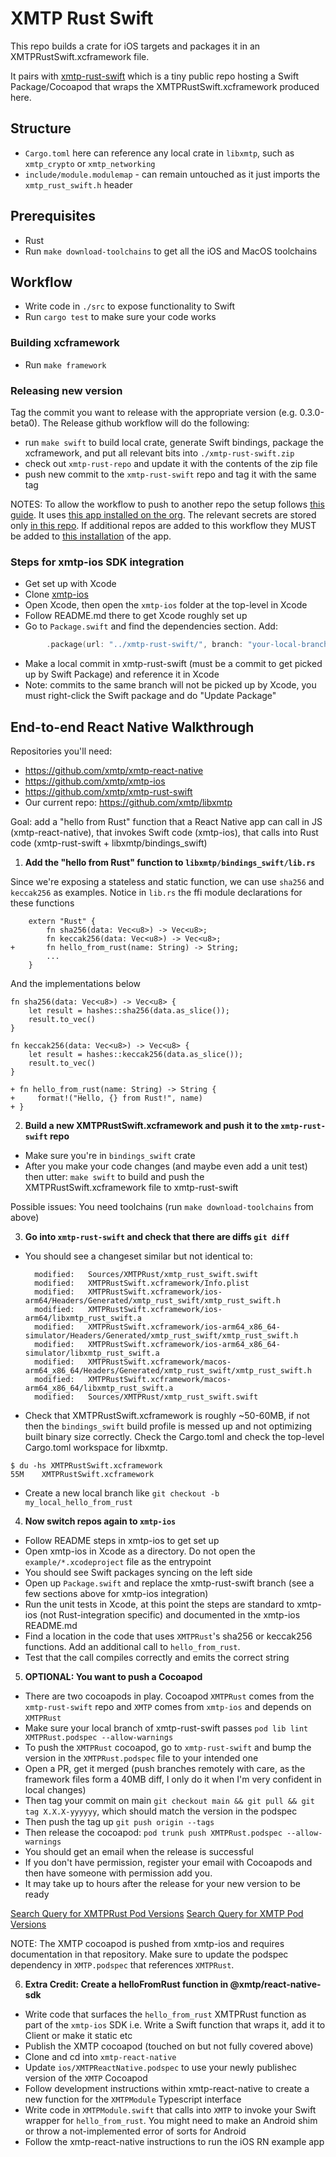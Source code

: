 # XMTP Rust Swift

This repo builds a crate for iOS targets and packages it in an XMTPRustSwift.xcframework file.

It pairs with [xmtp-rust-swift](https://github.com/xmtp/xmtp-rust-swift) which is a tiny public repo hosting a Swift Package/Cocoapod that wraps the XMTPRustSwift.xcframework produced here.

## Structure

- `Cargo.toml` here can reference any local crate in `libxmtp`, such as `xmtp_crypto` or `xmtp_networking`
- `include/module.modulemap` - can remain untouched as it just imports the `xmtp_rust_swift.h` header

## Prerequisites

- Rust
- Run `make download-toolchains` to get all the iOS and MacOS toolchains

## Workflow

- Write code in `./src` to expose functionality to Swift
- Run `cargo test` to make sure your code works

### Building xcframework

- Run `make framework`

### Releasing new version

Tag the commit you want to release with the appropriate version (e.g. 0.3.0-beta0).
The Release github workflow will do the following:

- run `make swift` to build local crate, generate Swift bindings, package the xcframework,
  and put all relevant bits into `./xmtp-rust-swift.zip`
- check out `xmtp-rust-repo` and update it with the contents of the zip file
- push new commit to the `xmtp-rust-swift` repo and tag it with the same tag

NOTES: To allow the workflow to push to another repo the setup follows [this guide](https://docs.github.com/en/apps/creating-github-apps/authenticating-with-a-github-app/making-authenticated-api-requests-with-a-github-app-in-a-github-actions-workflow#authenticating-with-a-github-app). It uses [this app installed on the org](https://github.com/organizations/xmtp/settings/apps/libxmtp-release). The relevant secrets are stored only [in this repo](https://github.com/xmtp/libxmtp/settings/secrets/actions). If additional repos are added to this workflow they MUST be added to [this installation](https://github.com/organizations/xmtp/settings/installations/39118494) of the app.

### Steps for xmtp-ios SDK integration

- Get set up with Xcode
- Clone [xmtp-ios](https://github.com/xmtp/xmtp-ios)
- Open Xcode, then open the `xmtp-ios` folder at the top-level in Xcode
- Follow README.md there to get Xcode roughly set up
- Go to `Package.swift` and find the dependencies section. Add:

```swift
        .package(url: "../xmtp-rust-swift/", branch: "your-local-branch")
```

- Make a local commit in xmtp-rust-swift (must be a commit to get picked up by Swift Package) and reference it in Xcode
- Note: commits to the same branch will not be picked up by Xcode, you must right-click the Swift package and do "Update Package"

## End-to-end React Native Walkthrough

Repositories you'll need:
- https://github.com/xmtp/xmtp-react-native
- https://github.com/xmtp/xmtp-ios
- https://github.com/xmtp/xmtp-rust-swift
- Our current repo: https://github.com/xmtp/libxmtp

Goal: add a "hello from Rust" function that a React Native app can call in JS (xmtp-react-native), that invokes Swift code (xmtp-ios), that calls into Rust code (xmtp-rust-swift + libxmtp/bindings_swift)

1. **Add the "hello from Rust" function to `libxmtp/bindings_swift/lib.rs`**

Since we're exposing a stateless and static function, we can use `sha256` and `keccak256` as examples. Notice in `lib.rs` the ffi module declarations for these functions
```
    extern "Rust" {
        fn sha256(data: Vec<u8>) -> Vec<u8>;
        fn keccak256(data: Vec<u8>) -> Vec<u8>;
+       fn hello_from_rust(name: String) -> String;
        ...
    }
```

And the implementations below
```
fn sha256(data: Vec<u8>) -> Vec<u8> {
    let result = hashes::sha256(data.as_slice());
    result.to_vec()
}

fn keccak256(data: Vec<u8>) -> Vec<u8> {
    let result = hashes::keccak256(data.as_slice());
    result.to_vec()
}

+ fn hello_from_rust(name: String) -> String {
+     format!("Hello, {} from Rust!", name)
+ }
```

2. **Build a new XMTPRustSwift.xcframework and push it to the `xmtp-rust-swift` repo**
- Make sure you're in `bindings_swift` crate
- After you make your code changes (and maybe even add a unit test) then utter: `make swift` to build and push the XMTPRustSwift.xcframework file to xmtp-rust-swift

Possible issues: You need toolchains (run `make download-toolchains` from above)

3. **Go into `xmtp-rust-swift` and check that there are diffs `git diff`**
- You should see a changeset similar but not identical to:
  ```
    modified:   Sources/XMTPRust/xmtp_rust_swift.swift
    modified:   XMTPRustSwift.xcframework/Info.plist
    modified:   XMTPRustSwift.xcframework/ios-arm64/Headers/Generated/xmtp_rust_swift/xmtp_rust_swift.h
    modified:   XMTPRustSwift.xcframework/ios-arm64/libxmtp_rust_swift.a
    modified:   XMTPRustSwift.xcframework/ios-arm64_x86_64-simulator/Headers/Generated/xmtp_rust_swift/xmtp_rust_swift.h
    modified:   XMTPRustSwift.xcframework/ios-arm64_x86_64-simulator/libxmtp_rust_swift.a
    modified:   XMTPRustSwift.xcframework/macos-arm64_x86_64/Headers/Generated/xmtp_rust_swift/xmtp_rust_swift.h
    modified:   XMTPRustSwift.xcframework/macos-arm64_x86_64/libxmtp_rust_swift.a
    modified:   Sources/XMTPRust/xmtp_rust_swift.swift
  ```
- Check that XMTPRustSwift.xcframework is roughly ~50-60MB, if not then the `bindings_swift` build profile is messed up and not optimizing built binary size correctly. Check the Cargo.toml and check the top-level Cargo.toml workspace for libxmtp.
```
$ du -hs XMTPRustSwift.xcframework
55M    XMTPRustSwift.xcframework
```
- Create a new local branch like `git checkout -b my_local_hello_from_rust`

4. **Now switch repos again to `xmtp-ios`**
- Follow README steps in xmtp-ios to get set up
- Open xmtp-ios in Xcode as a directory. Do not open the `example/*.xcodeproject` file as the entrypoint
- You should see Swift packages syncing on the left side
- Open up `Package.swift` and replace the xmtp-rust-swift branch (see a few sections above for xmtp-ios integration)
- Run the unit tests in Xcode, at this point the steps are standard to xmtp-ios (not Rust-integration specific) and documented in the xmtp-ios README.md
- Find a location in the code that uses `XMTPRust`'s sha256 or keccak256 functions. Add an additional call to `hello_from_rust`.
- Test that the call compiles correctly and emits the correct string

5. **OPTIONAL: You want to push a Cocoapod**
- There are two cocoapods in play. Cocoapod `XMTPRust` comes from the `xmtp-rust-swift` repo and `XMTP` comes from `xmtp-ios` and depends on `XMTPRust`
- Make sure your local branch of xmtp-rust-swift passes `pod lib lint XMTPRust.podspec --allow-warnings`
- To push the `XMTPRust` cocoapod, go to `xmtp-rust-swift` and bump the version in the `XMTPRust.podspec` file to your intended one
- Open a PR, get it merged (push branches remotely with care, as the framework files form a 40MB diff, I only do it when I'm very confident in local changes)
- Then tag your commit on main `git checkout main && git pull && git tag X.X.X-yyyyyy`, which should match the version in the podspec
- Then push the tag up `git push origin --tags`
- Then release the cocoapod: `pod trunk push XMTPRust.podspec --allow-warnings`
- You should get an email when the release is successful
- If you don't have permission, register your email with Cocoapods and then have someone with permission add you.
- It may take up to hours after the release for your new version to be ready

[Search Query for XMTPRust Pod Versions](https://github.com/search?q=repo%3ACocoaPods%2FSpecs+XMTPRust&type=commits)
[Search Query for XMTP Pod Versions](https://github.com/search?q=repo%3ACocoaPods%2FSpecs+XMTP&type=commits)

NOTE: The XMTP cocoapod is pushed from xmtp-ios and requires documentation in that repository. Make sure to update the podspec dependency in `XMTP.podspec` that references `XMTPRust`.

6. **Extra Credit: Create a helloFromRust function in @xmtp/react-native-sdk**
- Write code that surfaces the `hello_from_rust` XMTPRust function as part of the `xmtp-ios` SDK i.e. Write a Swift function that wraps it, add it to Client or make it static etc
- Publish the XMTP cocoapod (touched on but not fully covered above)
- Clone and cd into `xmtp-react-native`
- Update `ios/XMTPReactNative.podspec` to use your newly publishec version of the `XMTP` Cocoapod
- Follow development instructions within xmtp-react-native to create a new function for the `XMTPModule` Typescript interface
- Write code in `XMTPModule.swift` that calls into `XMTP` to invoke your Swift wrapper for `hello_from_rust`. You might need to make an Android shim or throw a not-implemented error of sorts for Android
- Follow the xmtp-react-native instructions to run the iOS RN example app
